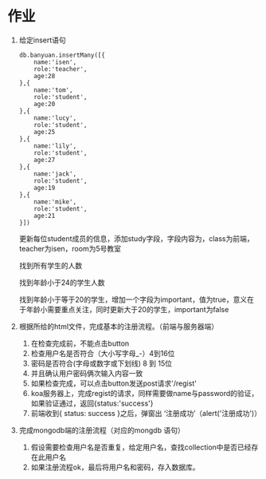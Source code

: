 # 作业

1. 给定insert语句

   ```
   db.banyuan.insertMany([{
       name:'isen',
       role:'teacher',
       age:28
   },{
       name:'tom',
       role:'student',
       age:20
   },{
       name:'lucy',
       role:'student',
       age:25
   },{
       name:'lily',
       role:'student',
       age:27
   },{
       name:'jack',
       role:'student',
       age:19
   },{
       name:'mike',
       role:'student',
       age:21
   }])
   ```

   更新每位student成员的信息，添加study字段，字段内容为，class为前端，teacher为isen，room为5号教室

   找到所有学生的人数

   找到年龄小于24的学生人数

   找到年龄小于等于20的学生，增加一个字段为important，值为true，意义在于年龄小需要重点关注，同时更新大于20的学生，important为false

2. 根据所给的html文件，完成基本的注册流程。（前端与服务器端）

   1. 在检查完成前，不能点击button
   2. 检查用户名是否符合（大小写字母_-）4到16位
   3. 密码是否符合(字母或数字或下划线) 8 到 15位
   4. 并且确认用户密码俩次输入内容一致
   5. 如果检查完成，可以点击button发送post请求'/regist'
   6. koa服务器上，完成regist的请求，同样需要做name与password的验证，如果验证通过，返回{status:'success'}
   7. 前端收到{ status: success }之后，弹窗出 ‘注册成功’（alert('注册成功')）

3. 完成mongodb端的注册流程（对应的mongdb 语句）

   1. 假设需要检查用户名是否重复，给定用户名，查找collection中是否已经存在此用户名
   2. 如果注册流程ok，最后将用户名和密码，存入数据库。

